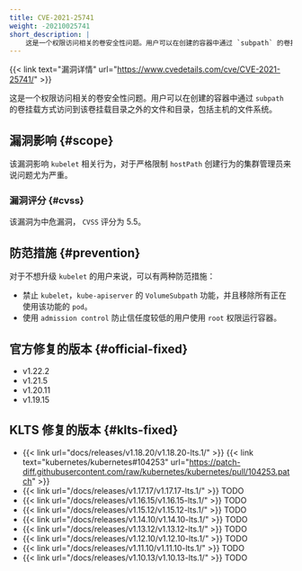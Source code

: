 ```yaml
---
title: CVE-2021-25741
weight: -20210025741
short_description: |
    这是一个权限访问相关的卷安全性问题。用户可以在创建的容器中通过 `subpath` 的卷挂载方式访问到该卷挂载目录之外的文件和目录，包括主机的文件系统。
---
```


{{< link text="漏洞详情" url="https://www.cvedetails.com/cve/CVE-2021-25741/" >}}

这是一个权限访问相关的卷安全性问题。用户可以在创建的容器中通过 `subpath` 的卷挂载方式访问到该卷挂载目录之外的文件和目录，包括主机的文件系统。

## 漏洞影响 {#scope}

该漏洞影响 `kubelet` 相关行为，对于严格限制 `hostPath` 创建行为的集群管理员来说问题尤为严重。

### 漏洞评分 {#cvss}

该漏洞为中危漏洞， `CVSS` 评分为 5.5。

## 防范措施 {#prevention}

对于不想升级 `kubelet` 的用户来说，可以有两种防范措施：
- 禁止 `kubelet`，`kube-apiserver` 的 `VolumeSubpath` 功能，并且移除所有正在使用该功能的 `pod`。
- 使用 `admission control` 防止信任度较低的用户使用 `root` 权限运行容器。

## 官方修复的版本 {#official-fixed}

- v1.22.2
- v1.21.5
- v1.20.11
- v1.19.15

## KLTS 修复的版本 {#klts-fixed}

- {{< link url="docs/releases/v1.18.20/v1.18.20-lts.1/" >}} {{< link text="kubernetes/kubernetes#104253" url="https://patch-diff.githubusercontent.com/raw/kubernetes/kubernetes/pull/104253.patch" >}}
- {{< link url="/docs/releases/v1.17.17/v1.17.17-lts.1/" >}} TODO
- {{< link url="/docs/releases/v1.16.15/v1.16.15-lts.1/" >}} TODO
- {{< link url="/docs/releases/v1.15.12/v1.15.12-lts.1/" >}} TODO
- {{< link url="/docs/releases/v1.14.10/v1.14.10-lts.1/" >}} TODO
- {{< link url="/docs/releases/v1.13.12/v1.13.12-lts.1/" >}} TODO
- {{< link url="/docs/releases/v1.12.10/v1.12.10-lts.1/" >}} TODO
- {{< link url="/docs/releases/v1.11.10/v1.11.10-lts.1/" >}} TODO
- {{< link url="/docs/releases/v1.10.13/v1.10.13-lts.1/" >}} TODO
